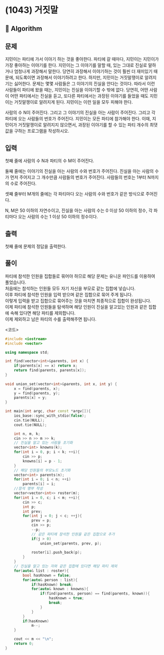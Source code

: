 # (1043) 거짓말
## :100: Algorithm
## 문제
지민이는 파티에 가서 이야기 하는 것을 좋아한다. 파티에 갈 때마다, 지민이는 지민이가 가장 좋아하는 이야기를 한다. 지민이는 그 이야기를 말할 때, 있는 그대로 진실로 말하거나 엄청나게 과장해서 말한다. 당연히 과장해서 이야기하는 것이 훨씬 더 재미있기 때문에, 되도록이면 과장해서 이야기하려고 한다. 하지만, 지민이는 거짓말쟁이로 알려지기는 싫어한다. 문제는 몇몇 사람들은 그 이야기의 진실을 안다는 것이다. 따라서 이런 사람들이 파티에 왔을 때는, 지민이는 진실을 이야기할 수 밖에 없다. 당연히, 어떤 사람이 어떤 파티에서는 진실을 듣고, 또다른 파티에서는 과장된 이야기를 들었을 때도 지민이는 거짓말쟁이로 알려지게 된다. 지민이는 이런 일을 모두 피해야 한다.

사람의 수 N이 주어진다. 그리고 그 이야기의 진실을 아는 사람이 주어진다. 그리고 각 파티에 오는 사람들의 번호가 주어진다. 지민이는 모든 파티에 참가해야 한다. 이때, 지민이가 거짓말쟁이로 알려지지 않으면서, 과장된 이야기를 할 수 있는 파티 개수의 최댓값을 구하는 프로그램을 작성하시오.

## 입력
첫째 줄에 사람의 수 N과 파티의 수 M이 주어진다.

둘째 줄에는 이야기의 진실을 아는 사람의 수와 번호가 주어진다. 진실을 아는 사람의 수가 먼저 주어지고 그 개수만큼 사람들의 번호가 주어진다. 사람들의 번호는 1부터 N까지의 수로 주어진다.

셋째 줄부터 M개의 줄에는 각 파티마다 오는 사람의 수와 번호가 같은 방식으로 주어진다.

N, M은 50 이하의 자연수이고, 진실을 아는 사람의 수는 0 이상 50 이하의 정수, 각 파티마다 오는 사람의 수는 1 이상 50 이하의 정수이다.
## 출력
첫째 줄에 문제의 정답을 출력한다.

## 풀이
파티에 참석한 인원을 집합들로 묶어야 하므로 해당 문제는 유니온 파인드를 이용하여 풀었습니다.  
처음에는 참석하는 인원들 모두 자기 자신을 부모로 같는 집합에 넣습니다.  
이후 파티에 참석한 인원을 입력 받으며 같은 집합으로 묶어 주게 됩니다.  
이렇게 입력을 받고 집합으로 묶어주는 것을 마치면 최종적으로 집합이 완성됩니다.  
이제 파티에 참석한 인원들을 탐색하며 해당 인원이 진실을 알고있는 인원과 같은 집합에 속해 있다면 해당 파티를 제외합니다.  
이제 제외하고 남은 파티의 수를 출력해주면 됩니다.  

<코드>
```cpp
#include <iostream>
#include <vector>

using namespace std;

int find(vector<int>&parents, int x) {
    if(parents[x] == x) return x;
    return find(parents, parents[x]);
}
 
void union_set(vector<int>&parents, int x, int y) {
    x = find(parents, x);
    y = find(parents, y);
    parents[x] = y;
}

int main(int argc, char const *argv[]){
    ios_base::sync_with_stdio(false);
    cin.tie(NULL);
    cout.tie(NULL);

    int n, m, k;
    cin >> n >> m >> k;
    // 진실을 알고 있는 사람들 초기화
    vector<int> knowns(k);
    for(int i = 0, p; i < k; ++i){
        cin >> p;
        knowns[i] = p - 1;
    }
    // 해당 인원들의 부모노드 초기화
    vector<int> parents(n);
    for(int i = 0; i < n; ++i)
        parents[i] = i;
    //참석 명부 작성
    vector<vector<int>> roster(m);
    for(int i = 0, c; i < m; ++i){
        cin >> c;
        int p;
        int prev;
        for(int j = 0; j < c; ++j){
            prev = p;
            cin >> p;
            --p;
            // 같은 파티에 참석한 인원을 같은 집합으로 추가
            if(j > 0)
                union_set(parents, prev, p);
            
            roster[i].push_back(p);
        }
    }
    // 진실을 알고 있는 자와 같은 집합에 있다면 해당 파티 제외
    for(auto& list : roster){
        bool hasKnown = false;
        for(auto& person : list){
            if(hasKnown) break;
            for(auto& known : knowns){
                if(find(parents, person) == find(parents, known)){
                    hasKnown = true;
                    break;
                }
            }
        }
        if(hasKnown)
            m--;
    }

    cout << m << "\n";
    return 0;
}
``` 
